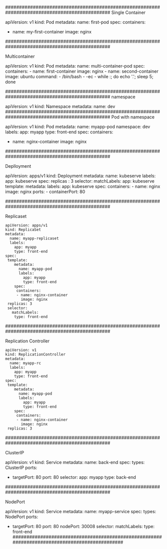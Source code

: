 ##############################################################################################
Single Container

apiVersion: v1
kind: Pod
metadata:
  name: first-pod
spec:
  containers:
  - name: my-first-container
    image: nginx
    
    
##############################################################################################

Multicontainer


apiVersion: v1
kind: Pod
metadata:
  name: multi-container-pod
spec:
  containers:
    - name: first-container
      image: nginx
    - name: second-container
      image: ubuntu
      command:
        - /bin/bash
        - -ec
        - while :; do echo '.'; sleep 5; done
        
##############################################################################################
namespace

apiVersion: v1
kind: Namespace
metadata:
  name: dev
##############################################################################################
Pod with namespace

apiVersion: v1
kind: Pod
metadata:
  name: myapp-pod
  namespace: dev
  labels:
     app: myapp
     type: front-end
spec:
  containers:
  - name: nginx-container
    image: nginx


##############################################################################################

Deplloyment


apiVersion: apps/v1
kind: Deployment
metadata:
  name: kubeserve 
  labels:
    app: kubeserve 
spec:
  replicas : 3
  selector:
    matchLabels:
      app: kubeserve 
  template:
    metadata:
      labels:
        app: kubeserve 
    spec:
      containers:
      - name: nginx
        image: nginx
        ports:
        - containerPort: 80
        
##############################################################################################

Replicaset

    apiVersion: apps/v1
    kind: ReplicaSet
    metadata:
      name: myapp-replicaset
      labels:
        app: myapp
        type: front-end
    spec:
     template:
        metadata:
          name: myapp-pod
          labels:
            app: myapp
            type: front-end
        spec:
         containers:
         - name: nginx-container
           image: nginx
     replicas: 3
     selector:
       matchLabels:
        type: front-end

##############################################################################################

Replication Controller

    apiVersion: v1
    kind: ReplicationController
    metadata:
      name: myapp-rc
      labels:
        app: myapp
        type: front-end
    spec:
     template:
        metadata:
          name: myapp-pod
          labels:
            app: myapp
            type: front-end
        spec:
         containers:
         - name: nginx-container
           image: nginx
     replicas: 3
     
 ##############################################################################################
 
 ClusterIP
 
 apiVersion: v1
kind: Service
metadata:
 name: back-end
spec:
 types: ClusterIP
 ports:
 - targetPort: 80
   port: 80
 selector:
   app: myapp
   type: back-end
   
##############################################################################################   

NodePort


apiVersion: v1
kind: Service
metadata:
 name: myapp-service
spec:
 types: NodePort
 ports:
 - targetPort: 80
   port: 80
   nodePort: 30008
   selector:
     matchLabels:
      type: front-end
 ##############################################################################################
